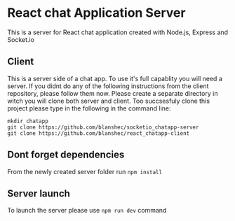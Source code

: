 # React chat Application Server

This is a server for React chat application created with Node.js, Express and Socket.io

## Client

This is a server side of a chat app. To use it's full capablity you will need a server. If you didnt do any of the following instructions from the client repository, please follow them now. Please create a separate directory in witch you will clone both server and client. Too succsesfuly clone this project please type in the following in the command line:

```shell
mkdir chatapp
git clone https://github.com/blanshec/socketio_chatapp-server
git clone https://github.com/blanshec/react_chatapp-client
```

## Dont forget dependencies

From the newly created server folder run `npm install`

## Server launch

To launch the server please use `npm run dev` command
